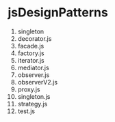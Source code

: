 # jsDesignPatterns

1. singleton
2. decorator.js	
3. facade.js	
4. factory.js	
5. iterator.js	
6. mediator.js	
7. observer.js	
8. observerV2.js	
9. proxy.js	
10. singleton.js	
11. strategy.js
12. test.js
